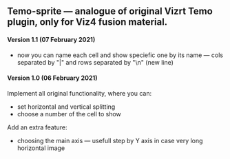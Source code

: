## Temo-sprite — analogue of original Vizrt Temo plugin, only for Viz4 fusion material.

#### Version 1.1 (07 February 2021)
* now you can name each cell and show speciefic one by its name — cols separated by "|" and rows separated by "\n" (new line)

#### Version 1.0 (06 February 2021)
Implement all original functionality, where you can:
* set horizontal and vertical splitting
* choose a number of the cell to show

Add an extra feature:
* choosing the main axis — usefull step by Y axis in case very long horizontal image